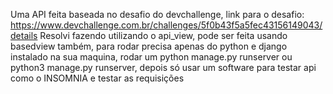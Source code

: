 Uma API feita baseada no desafio do devchallenge, link para o desafio: https://www.devchallenge.com.br/challenges/5f0b43f5a5fec43156149043/details
Resolvi fazendo utilizando o api_view, pode ser feita usando basedview também, para rodar precisa apenas do python e django instalado na sua maquina, rodar um python manage.py runserver ou python3 manage.py runserver, depois só usar um software para testar api como o INSOMNIA e testar as requisições
